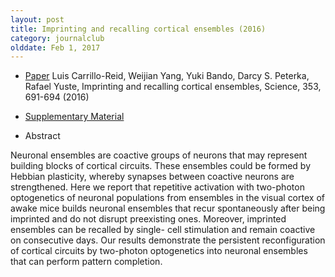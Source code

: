 ```yaml
---
layout: post
title: Imprinting and recalling cortical ensembles (2016)
category: journalclub
olddate: Feb 1, 2017
---
```


* [Paper](http://science.sciencemag.org/content/353/6300/691) Luis Carrillo-Reid, Weijian Yang, Yuki Bando, Darcy S. Peterka, Rafael Yuste, Imprinting and recalling cortical ensembles, Science, 353, 691-694  (2016)

* [Supplementary Material](http://science.sciencemag.org/content/sci/suppl/2016/08/10/353.6300.691.DC1/Carrillo-Reid.SM.pdf)

* Abstract

Neuronal ensembles are coactive groups of neurons that may represent building blocks of cortical circuits. These ensembles could be formed by Hebbian plasticity, whereby synapses between coactive neurons are strengthened. Here we report that repetitive activation with two-photon optogenetics of neuronal populations from ensembles in the visual cortex of awake mice builds neuronal ensembles that recur spontaneously after being imprinted and do not disrupt preexisting ones. Moreover, imprinted ensembles can be recalled by single- cell stimulation and remain coactive on consecutive days. Our results demonstrate the persistent reconfiguration of cortical circuits by two-photon optogenetics into neuronal ensembles that can perform pattern completion.